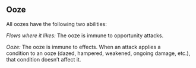 ## Ooze

All oozes have the following two abilities:

*Flows where it likes:* The ooze is immune to opportunity attacks.

*Ooze:* The ooze is immune to effects. When an attack applies a  
condition to an ooze (dazed, hampered, weakened, ongoing damage, etc.),  
that condition doesn’t affect it.

